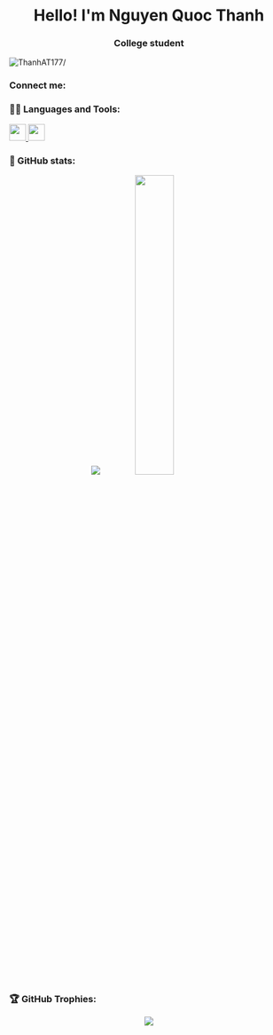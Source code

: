 <h1 align="center"> Hello! I'm Nguyen Quoc Thanh </h1>
<h3 align="center"> College student </h3>

<p align="left"> <img src=https://komarev.com/ghpvc/?username=ThanhAT177 alt=ThanhAT177/> </p>

### Connect me:


### 🐱‍👤 Languages and Tools:

<a href="https://www.open-std.org/jtc1/sc22/wg14//" target="_blank"> <img src="https://upload.wikimedia.org/wikipedia/commons/1/18/C_Programming_Language.svg" width="30" height="30"/> </a>
<a href="https://isocpp.org//" target="_blank"> <img src="https://raw.githubusercontent.com/isocpp/logos/master/cpp_logo.png" width="30" height="30"/> </a>

### 🌟 GitHub stats:

<p align="center">
  <img src=https://github-readme-stats.vercel.app/api?username=ThanhAT177&theme=blue-green&show_icons=true&hide=contribs,prs&ring_color=#00FFFF />
  <img src=https://github-readme-streak-stats.herokuapp.com/?user=ThanhAT177&theme=dark&hide_border=true width="37.2%" /> <br/>
</p>


### 🏆 GitHub Trophies:

<p align="center"> <img src=https://github-profile-trophy.vercel.app/?username=ThanhAT177&theme=darkhub&no-frame=false&no-bg=false&margin-w=4/> </p>

